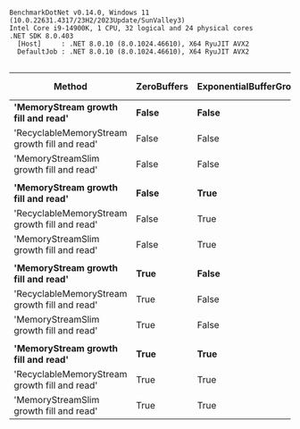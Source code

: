 ```

BenchmarkDotNet v0.14.0, Windows 11 (10.0.22631.4317/23H2/2023Update/SunValley3)
Intel Core i9-14900K, 1 CPU, 32 logical and 24 physical cores
.NET SDK 8.0.403
  [Host]     : .NET 8.0.10 (8.0.1024.46610), X64 RyuJIT AVX2
  DefaultJob : .NET 8.0.10 (8.0.1024.46610), X64 RyuJIT AVX2


```
| Method                                        | ZeroBuffers | ExponentialBufferGrowth | Mean        | Error     | StdDev    | Ratio | RatioSD | Gen0       | Gen1       | Gen2       | Allocated     | Alloc Ratio |
|---------------------------------------------- |------------ |------------------------ |------------:|----------:|----------:|------:|--------:|-----------:|-----------:|-----------:|--------------:|------------:|
| **&#39;MemoryStream growth fill and read&#39;**           | **False**       | **False**                   |   **517.23 ms** | **10.047 ms** | **10.318 ms** |  **1.00** |    **0.03** | **17000.0000** | **17000.0000** | **17000.0000** | **3496975.86 KB** |       **1.000** |
| &#39;RecyclableMemoryStream growth fill and read&#39; | False       | False                   | 2,054.24 ms | 17.069 ms | 15.966 ms |  3.97 |    0.08 |          - |          - |          - |      73.64 KB |       0.000 |
| &#39;MemoryStreamSlim growth fill and read&#39;       | False       | False                   |    98.48 ms |  1.957 ms |  2.254 ms |  0.19 |    0.01 |          - |          - |          - |    6247.38 KB |       0.002 |
|                                               |             |                         |             |           |           |       |         |            |            |            |               |             |
| **&#39;MemoryStream growth fill and read&#39;**           | **False**       | **True**                    |   **526.32 ms** |  **8.146 ms** |  **7.620 ms** |  **1.00** |    **0.02** | **17000.0000** | **17000.0000** | **17000.0000** | **3496975.81 KB** |       **1.000** |
| &#39;RecyclableMemoryStream growth fill and read&#39; | False       | True                    |   193.30 ms |  3.844 ms |  4.427 ms |  0.37 |    0.01 |          - |          - |          - |       19.6 KB |       0.000 |
| &#39;MemoryStreamSlim growth fill and read&#39;       | False       | True                    |    93.86 ms |  1.586 ms |  1.484 ms |  0.18 |    0.00 |          - |          - |          - |    6247.33 KB |       0.002 |
|                                               |             |                         |             |           |           |       |         |            |            |            |               |             |
| **&#39;MemoryStream growth fill and read&#39;**           | **True**        | **False**                   |   **522.99 ms** |  **7.341 ms** |  **6.866 ms** |  **1.00** |    **0.02** | **17000.0000** | **17000.0000** | **17000.0000** | **3496975.84 KB** |       **1.000** |
| &#39;RecyclableMemoryStream growth fill and read&#39; | True        | False                   | 3,994.58 ms | 23.239 ms | 21.738 ms |  7.64 |    0.11 |          - |          - |          - |      73.31 KB |       0.000 |
| &#39;MemoryStreamSlim growth fill and read&#39;       | True        | False                   |   144.28 ms |  2.770 ms |  3.298 ms |  0.28 |    0.01 |          - |          - |          - |    6247.41 KB |       0.002 |
|                                               |             |                         |             |           |           |       |         |            |            |            |               |             |
| **&#39;MemoryStream growth fill and read&#39;**           | **True**        | **True**                    |   **527.70 ms** | **10.026 ms** |  **9.378 ms** |  **1.00** |    **0.02** | **17000.0000** | **17000.0000** | **17000.0000** | **3496975.81 KB** |       **1.000** |
| &#39;RecyclableMemoryStream growth fill and read&#39; | True        | True                    |   370.41 ms |  3.702 ms |  3.282 ms |  0.70 |    0.01 |          - |          - |          - |      19.86 KB |       0.000 |
| &#39;MemoryStreamSlim growth fill and read&#39;       | True        | True                    |   141.66 ms |  1.979 ms |  1.852 ms |  0.27 |    0.01 |          - |          - |          - |    6247.41 KB |       0.002 |
